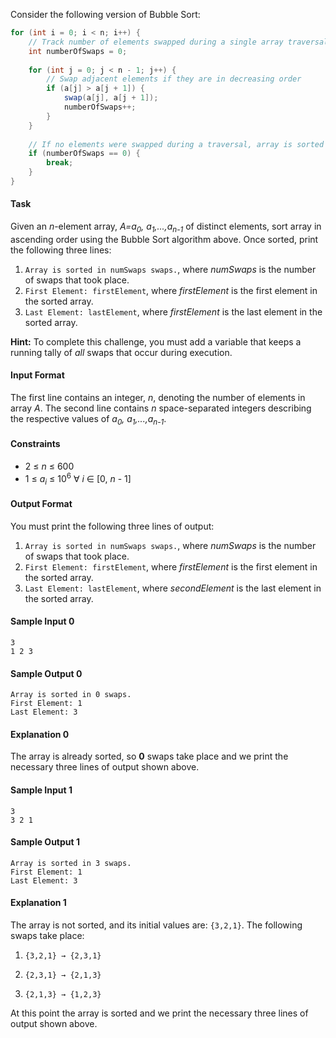 Consider the following version of Bubble Sort:
    
```java
for (int i = 0; i < n; i++) {
    // Track number of elements swapped during a single array traversal
    int numberOfSwaps = 0;
    
    for (int j = 0; j < n - 1; j++) {
        // Swap adjacent elements if they are in decreasing order
        if (a[j] > a[j + 1]) {
            swap(a[j], a[j + 1]);
            numberOfSwaps++;
        }
    }
    
    // If no elements were swapped during a traversal, array is sorted
    if (numberOfSwaps == 0) {
        break;
    }
}
```

#### Task 

Given an *n*-element array, *A=a<sub>0</sub>, a<sub>1</sub>,...,a<sub>n-1</sub>* of distinct elements, sort array  in ascending order using the Bubble Sort algorithm above. Once sorted, print the following three lines:

1. `Array is sorted in numSwaps swaps.`, where *numSwaps* is the number of swaps that took place.
2. `First Element: firstElement`, where *firstElement* is the first element in the sorted array.
3. `Last Element: lastElement`, where *firstElement* is the last element in the sorted array.

**Hint:** To complete this challenge, you must add a variable that keeps a running tally of *all* swaps that occur during execution.

#### Input Format

The first line contains an integer, *n*, denoting the number of elements in array *A*. 
The second line contains *n* space-separated integers describing the respective values of *a<sub>0</sub>, a<sub>1</sub>,...,a<sub>n-1</sub>*.

#### Constraints

* 2 ≤ *n* ≤ 600
* 1 ≤ *a<sub>i</sub>* ≤ 10<sup>6</sup> ∀ *i* ∈ [0, *n* - 1]

#### Output Format

You must print the following three lines of output:

1. `Array is sorted in numSwaps swaps.`, where *numSwaps* is the number of swaps that took place.
2. `First Element: firstElement`, where *firstElement* is the first element in the sorted array.
3. `Last Element: lastElement`, where *secondElement* is the last element in the sorted array.

#### Sample Input 0

    3
    1 2 3

#### Sample Output 0

    Array is sorted in 0 swaps.
    First Element: 1
    Last Element: 3

#### Explanation 0
 
The array is already sorted, so **0** swaps take place and we print the necessary three lines of output shown above.

#### Sample Input 1

    3
    3 2 1

#### Sample Output 1

    Array is sorted in 3 swaps.
    First Element: 1
    Last Element: 3

#### Explanation 1
 
The array is not sorted, and its initial values are: `{3,2,1}`. The following  swaps take place:

1. `{3,2,1} → {2,3,1}`

2. `{2,3,1} → {2,1,3}`

3. `{2,1,3} → {1,2,3}`

At this point the array is sorted and we print the necessary three lines of output shown above.